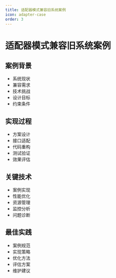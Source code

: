 ```yaml
---
title: 适配器模式兼容旧系统案例
icon: adapter-case
order: 3
---
```


# 适配器模式兼容旧系统案例

## 案例背景
- 系统现状
- 兼容需求
- 技术挑战
- 设计目标
- 约束条件

## 实现过程
- 方案设计
- 接口适配
- 代码重构
- 测试验证
- 效果评估

## 关键技术
- 案例实现
- 性能优化
- 资源管理
- 监控分析
- 问题诊断

## 最佳实践
- 案例规范
- 实现策略
- 优化方法
- 评估方案
- 维护建议
